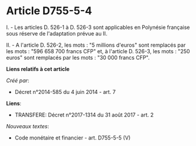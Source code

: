 # Article D755-5-4

I. - Les articles D. 526-1 à D. 526-3 sont applicables en Polynésie française sous réserve de l'adaptation prévue au II. 

II. - A l'article D. 526-2, les mots : "5 millions d'euros" sont remplacés par les mots : "596 658 700 francs CFP" et, à
l'article D. 526-3, les mots : "250 euros" sont remplacés par les mots : "30 000 francs CFP".

**Liens relatifs à cet article**

_Créé par_:

  - Décret n°2014-585 du 4 juin 2014 - art. 7

**Liens**:

  - TRANSFERE: Décret n°2017-1314 du 31 août 2017 - art. 2

_Nouveaux textes_:

  - Code monétaire et financier - art. D755-5-5 (V)
